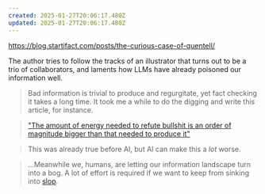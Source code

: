 ```yaml
---
created: 2025-01-27T20:06:17.480Z
updated: 2025-01-27T20:06:17.480Z
---
```

https://blog.startifact.com/posts/the-curious-case-of-quentell/

The author tries to follow the tracks of an illustrator that turns out to be a trio of collaborators, and laments how LLMs have already poisoned our information well.

> Bad information is trivial to produce and regurgitate, yet fact checking it takes a long time. It took me a while to do the digging and write this article, for instance.

> ["The amount of energy needed to refute bullshit is an order of magnitude bigger than that needed to produce it"](https://en.wikipedia.org/wiki/Brandolini%27s_law)

> This was already true before AI, but AI can make this a _lot_ worse.

> ...Meanwhile we, humans, are letting our information landscape turn into a bog. A lot of effort is required if we want to keep from sinking into [slop](https://en.wikipedia.org/wiki/AI_slop).